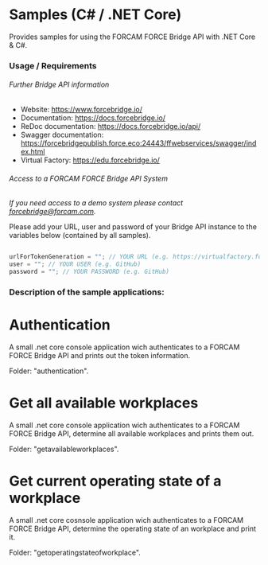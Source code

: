 # Samples (C# / .NET Core)

Provides samples for using the FORCAM FORCE Bridge API with .NET Core & C#.

### Usage / Requirements

###### Further Bridge API information

* Website: https://www.forcebridge.io/
* Documentation: https://docs.forcebridge.io/
* ReDoc documentation: https://docs.forcebridge.io/api/
* Swagger documentation: https://forcebridgepublish.force.eco:24443/ffwebservices/swagger/index.html
* Virtual Factory: https://edu.forcebridge.io/

###### Access to a FORCAM FORCE Bridge API System

_If you need access to a demo system please contact forcebridge@forcam.com._

Please add your URL, user and password of your Bridge API instance to the variables below (contained by all samples).

```csharp

urlForTokenGeneration = ""; // YOUR URL (e.g. https://virtualfactory.force.eco:24443/ffwebservices/)
user = ""; // YOUR USER (e.g. GitHub)
password = ""; // YOUR PASSWORD (e.g. GitHub)

```

### Description of the sample applications:

# Authentication

A small .net core console application wich authenticates to a FORCAM FORCE Bridge API and prints out the token information.

Folder: "authentication".

# Get all available workplaces

A small .net core console application wich authenticates to a FORCAM FORCE Bridge API, determine all available workplaces and prints them out.

Folder: "getavailableworkplaces".

# Get current operating state of a workplace

A small .net core cosnsole application wich authenticates to a FORCAM FORCE Bridge API, determine the operating state of an workplace and print it.

Folder: "getoperatingstateofworkplace".

